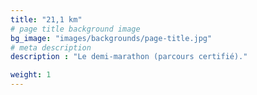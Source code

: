 ```yaml
---
title: "21,1 km"
# page title background image
bg_image: "images/backgrounds/page-title.jpg"
# meta description
description : "Le demi-marathon (parcours certifié)."

weight: 1
---
```

